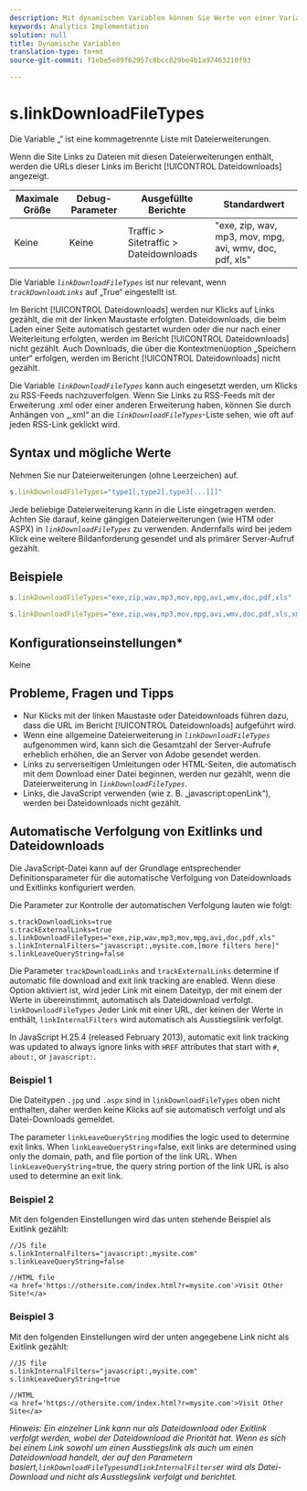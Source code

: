 ```yaml
---
description: Mit dynamischen Variablen können Sie Werte von einer Variablen in eine andere kopieren, ohne die vollständigen Werte mehrfach in die Bildanforderung auf Ihrer Site eingeben zu müssen.
keywords: Analytics Implementation
solution: null
title: Dynamische Variablen
translation-type: tm+mt
source-git-commit: f1ebe5e89f62957c8bcc829be4b1a97463210f93

---
```



# s.linkDownloadFileTypes

Die Variable „“ ist eine kommagetrennte Liste mit Dateierweiterungen.

Wenn die Site Links zu Dateien mit diesen Dateierweiterungen enthält, werden die URLs dieser Links im Bericht [!UICONTROL Dateidownloads] angezeigt.

| Maximale Größe | Debug-Parameter | Ausgefüllte Berichte | Standardwert |
|--- |--- |--- |--- |
| Keine | Keine | Traffic &gt; Sitetraffic &gt; Dateidownloads | "exe, zip, wav, mp3, mov, mpg, avi, wmv, doc, pdf, xls" |

Die Variable *`linkDownloadFileTypes`* ist nur relevant, wenn *`trackDownloadLinks`* auf „True“ eingestellt ist.

Im Bericht [!UICONTROL Dateidownloads] werden nur Klicks auf Links gezählt, die mit der linken Maustaste erfolgten. Dateidownloads, die beim Laden einer Seite automatisch gestartet wurden oder die nur nach einer Weiterleitung erfolgten, werden im Bericht [!UICONTROL Dateidownloads] nicht gezählt. Auch Downloads, die über die Kontextmenüoption „Speichern unter“ erfolgen, werden im Bericht [!UICONTROL Dateidownloads] nicht gezählt.

Die Variable *`linkDownloadFileTypes`* kann auch eingesetzt werden, um Klicks zu RSS-Feeds nachzuverfolgen. Wenn Sie Links zu RSS-Feeds mit der Erweiterung .xml oder einer anderen Erweiterung haben, können Sie durch Anhängen von „,xml“ an die *`linkDownloadFileTypes`*-Liste sehen, wie oft auf jeden RSS-Link geklickt wird.

## Syntax und mögliche Werte

Nehmen Sie nur Dateierweiterungen (ohne Leerzeichen) auf.

```js
s.linkDownloadFileTypes="type1[,type2[,type3[...]]]"
```

Jede beliebige Dateierweiterung kann in die Liste eingetragen werden. Achten Sie darauf, keine gängigen Dateierweiterungen (wie HTM oder ASPX) in *`linkDownloadFileTypes`* zu verwenden. Andernfalls wird bei jedem Klick eine weitere Bildanforderung gesendet und als primärer Server-Aufruf gezählt.

## Beispiele

```js
s.linkDownloadFileTypes="exe,zip,wav,mp3,mov,mpg,avi,wmv,doc,pdf,xls"
```

```js
s.linkDownloadFileTypes="exe,zip,wav,mp3,mov,mpg,avi,wmv,doc,pdf,xls,xml"
```

## Konfigurationseinstellungen*

Keine

## Probleme, Fragen und Tipps

* Nur Klicks mit der linken Maustaste oder Dateidownloads führen dazu, dass die URL im Bericht [!UICONTROL Dateidownloads] aufgeführt wird.
* Wenn eine allgemeine Dateierweiterung in *`linkDownloadFileTypes`* aufgenommen wird, kann sich die Gesamtzahl der Server-Aufrufe erheblich erhöhen, die an Server von Adobe gesendet werden.
* Links zu serverseitigen Umleitungen oder HTML-Seiten, die automatisch mit dem Download einer Datei beginnen, werden nur gezählt, wenn die Dateierweiterung in *`linkDownloadFileTypes`*.
* Links, die JavaScript verwenden (wie z. B. „javascript:openLink“), werden bei Dateidownloads nicht gezählt.

## Automatische Verfolgung von Exitlinks und Dateidownloads

Die JavaScript-Datei kann auf der Grundlage entsprechender Definitionsparameter für die automatische Verfolgung von Dateidownloads und Exitlinks konfiguriert werden.

Die Parameter zur Kontrolle der automatischen Verfolgung lauten wie folgt:

```
s.trackDownloadLinks=true 
s.trackExternalLinks=true 
s.linkDownloadFileTypes="exe,zip,wav,mp3,mov,mpg,avi,doc,pdf,xls" 
s.linkInternalFilters="javascript:,mysite.com,[more filters here]" 
s.linkLeaveQueryString=false 
```

Die Parameter `trackDownloadLinks` and `trackExternalLinks` determine if automatic file download and exit link tracking are enabled. Wenn diese Option aktiviert ist, wird jeder Link mit einem Dateityp, der mit einem der Werte in übereinstimmt, automatisch als Dateidownload verfolgt. `linkDownloadFileTypes` Jeder Link mit einer URL, der keinen der Werte in enthält, `linkInternalFilters` wird automatisch als Ausstiegslink verfolgt.

In JavaScript H.25.4 (released February 2013), automatic exit link tracking was updated to always ignore links with `HREF` attributes that start with `#`, `about:`, or `javascript:`.

### Beispiel 1

Die Dateitypen `.jpg` und `.aspx` sind in `linkDownloadFileTypes` oben nicht enthalten, daher werden keine Klicks auf sie automatisch verfolgt und als Datei-Downloads gemeldet.

The parameter `linkLeaveQueryString` modifies the logic used to determine exit links. When `linkLeaveQueryString`=false, exit links are determined using only the domain, path, and file portion of the link URL. When `linkLeaveQueryString`=true, the query string portion of the link URL is also used to determine an exit link.

### Beispiel 2

Mit den folgenden Einstellungen wird das unten stehende Beispiel als Exitlink gezählt:

```
//JS file  
s.linkInternalFilters="javascript:,mysite.com" 
s.linkLeaveQueryString=false 
 
//HTML file 
<a href='https://othersite.com/index.html?r=mysite.com'>Visit Other Site!</a> 
```

### Beispiel 3

Mit den folgenden Einstellungen wird der unten angegebene Link nicht als Exitlink gezählt:

```
//JS file  
s.linkInternalFilters="javascript:,mysite.com" 
s.linkLeaveQueryString=true 
 
//HTML  
<a href='https://othersite.com/index.html?r=mysite.com'>Visit Other Site</a> 
```

*Hinweis: Ein einzelner Link kann nur als Dateidownload oder Exitlink verfolgt werden, wobei der Dateidownload die Priorität hat. Wenn es sich bei einem Link sowohl um einen Ausstiegslink als auch um einen Dateidownload handelt, der auf den Parametern basiert,`linkDownloadFileTypes`und`linkInternalFilters`er wird als Datei-Download und nicht als Ausstiegslink verfolgt und berichtet.*